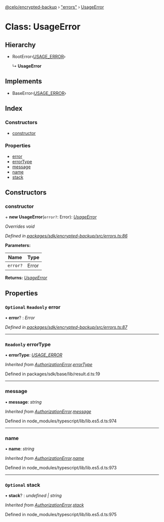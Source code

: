 [@celo/encrypted-backup](../README.md) › ["errors"](../modules/_errors_.md) › [UsageError](_errors_.usageerror.md)

# Class: UsageError

## Hierarchy

* RootError‹[USAGE_ERROR](../enums/_errors_.backuperrortypes.md#usage_error)›

  ↳ **UsageError**

## Implements

* BaseError‹[USAGE_ERROR](../enums/_errors_.backuperrortypes.md#usage_error)›

## Index

### Constructors

* [constructor](_errors_.usageerror.md#constructor)

### Properties

* [error](_errors_.usageerror.md#optional-readonly-error)
* [errorType](_errors_.usageerror.md#readonly-errortype)
* [message](_errors_.usageerror.md#message)
* [name](_errors_.usageerror.md#name)
* [stack](_errors_.usageerror.md#optional-stack)

## Constructors

###  constructor

\+ **new UsageError**(`error?`: Error): *[UsageError](_errors_.usageerror.md)*

*Overrides void*

*Defined in [packages/sdk/encrypted-backup/src/errors.ts:86](https://github.com/celo-org/celo-monorepo/blob/master/packages/sdk/encrypted-backup/src/errors.ts#L86)*

**Parameters:**

Name | Type |
------ | ------ |
`error?` | Error |

**Returns:** *[UsageError](_errors_.usageerror.md)*

## Properties

### `Optional` `Readonly` error

• **error**? : *Error*

*Defined in [packages/sdk/encrypted-backup/src/errors.ts:87](https://github.com/celo-org/celo-monorepo/blob/master/packages/sdk/encrypted-backup/src/errors.ts#L87)*

___

### `Readonly` errorType

• **errorType**: *[USAGE_ERROR](../enums/_errors_.backuperrortypes.md#usage_error)*

*Inherited from [AuthorizationError](_errors_.authorizationerror.md).[errorType](_errors_.authorizationerror.md#readonly-errortype)*

Defined in packages/sdk/base/lib/result.d.ts:19

___

###  message

• **message**: *string*

*Inherited from [AuthorizationError](_errors_.authorizationerror.md).[message](_errors_.authorizationerror.md#message)*

Defined in node_modules/typescript/lib/lib.es5.d.ts:974

___

###  name

• **name**: *string*

*Inherited from [AuthorizationError](_errors_.authorizationerror.md).[name](_errors_.authorizationerror.md#name)*

Defined in node_modules/typescript/lib/lib.es5.d.ts:973

___

### `Optional` stack

• **stack**? : *undefined | string*

*Inherited from [AuthorizationError](_errors_.authorizationerror.md).[stack](_errors_.authorizationerror.md#optional-stack)*

Defined in node_modules/typescript/lib/lib.es5.d.ts:975
